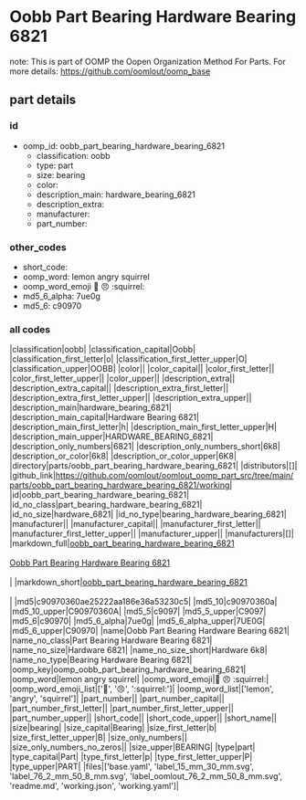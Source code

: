 # Oobb Part Bearing Hardware Bearing 6821  

note: This is part of OOMP the Oopen Organization Method For Parts. For more details: https://github.com/oomlout/oomp_base

##  part details





### id
* oomp_id: oobb_part_bearing_hardware_bearing_6821
  * classification: oobb
  * type: part
  * size: bearing
  * color: 
  * description_main: hardware_bearing_6821
  * description_extra: 
  * manufacturer: 
  * part_number: 

### other_codes
* short_code: 
* oomp_word: lemon angry squirrel
* oomp_word_emoji :lemon: :angry: :squirrel:
* md5_6_alpha: 7ue0g
* md5_6: c90970

### all codes 
|classification|oobb|
|classification_capital|Oobb|
|classification_first_letter|o|
|classification_first_letter_upper|O|
|classification_upper|OOBB|
|color||
|color_capital||
|color_first_letter||
|color_first_letter_upper||
|color_upper||
|description_extra||
|description_extra_capital||
|description_extra_first_letter||
|description_extra_first_letter_upper||
|description_extra_upper||
|description_main|hardware_bearing_6821|
|description_main_capital|Hardware Bearing 6821|
|description_main_first_letter|h|
|description_main_first_letter_upper|H|
|description_main_upper|HARDWARE_BEARING_6821|
|description_only_numbers|6821|
|description_only_numbers_short|6k8|
|description_or_color|6k8|
|description_or_color_upper|6K8|
|directory|parts/oobb_part_bearing_hardware_bearing_6821|
|distributors|[]|
|github_link|https://github.com/oomlout/oomlout_oomp_part_src/tree/main/parts/oobb_part_bearing_hardware_bearing_6821/working|
|id|oobb_part_bearing_hardware_bearing_6821|
|id_no_class|part_bearing_hardware_bearing_6821|
|id_no_size|hardware_6821|
|id_no_type|bearing_hardware_bearing_6821|
|manufacturer||
|manufacturer_capital||
|manufacturer_first_letter||
|manufacturer_first_letter_upper||
|manufacturer_upper||
|manufacturers|[]|
|markdown_full|[oobb_part_bearing_hardware_bearing_6821](https://github.com/oomlout/oomlout_oomp_part_src/tree/main/parts/oobb_part_bearing_hardware_bearing_6821/working)<br>[](https://github.com/oomlout/oomlout_oomp_part_src/tree/main/parts/oobb_part_bearing_hardware_bearing_6821/working)<br>[Oobb Part Bearing Hardware Bearing 6821](https://github.com/oomlout/oomlout_oomp_part_src/tree/main/parts/oobb_part_bearing_hardware_bearing_6821/working)<br><br>|
|markdown_short|[oobb_part_bearing_hardware_bearing_6821](https://github.com/oomlout/oomlout_oomp_part_src/tree/main/parts/oobb_part_bearing_hardware_bearing_6821/working)<br><br>|
|md5|c90970360ae25222aa186e36a53230c5|
|md5_10|c90970360a|
|md5_10_upper|C90970360A|
|md5_5|c9097|
|md5_5_upper|C9097|
|md5_6|c90970|
|md5_6_alpha|7ue0g|
|md5_6_alpha_upper|7UE0G|
|md5_6_upper|C90970|
|name|Oobb Part Bearing Hardware Bearing 6821|
|name_no_class|Part Bearing Hardware Bearing 6821|
|name_no_size|Hardware 6821|
|name_no_size_short|Hardware 6k8|
|name_no_type|Bearing Hardware Bearing 6821|
|oomp_key|oomp_oobb_part_bearing_hardware_bearing_6821|
|oomp_word|lemon angry squirrel|
|oomp_word_emoji|:lemon: :angry: :squirrel:|
|oomp_word_emoji_list|[':lemon:', ':angry:', ':squirrel:']|
|oomp_word_list|['lemon', 'angry', 'squirrel']|
|part_number||
|part_number_capital||
|part_number_first_letter||
|part_number_first_letter_upper||
|part_number_upper||
|short_code||
|short_code_upper||
|short_name||
|size|bearing|
|size_capital|Bearing|
|size_first_letter|b|
|size_first_letter_upper|B|
|size_only_numbers||
|size_only_numbers_no_zeros||
|size_upper|BEARING|
|type|part|
|type_capital|Part|
|type_first_letter|p|
|type_first_letter_upper|P|
|type_upper|PART|
|files|['base.yaml', 'label_15_mm_30_mm.svg', 'label_76_2_mm_50_8_mm.svg', 'label_oomlout_76_2_mm_50_8_mm.svg', 'readme.md', 'working.json', 'working.yaml']|
